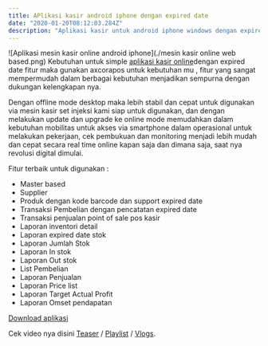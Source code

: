 ```yaml
---
title: APlikasi kasir android iphone dengan expired date
date: "2020-01-20T08:12:03.284Z"
description: "Aplikasi kasir untuk android iphone windows dengan expired date fitur lengkap terbaik dengan online web based technology"
---
```

![Aplikasi mesin kasir online android iphone](./mesin kasir online web based.png)
Kebutuhan untuk simple [aplikasi kasir online](https://mesinkasir.netlify.com/aplikasikasironlineandroidiphone-expiredate/)dengan expired date fitur maka gunakan axcorapos untuk kebutuhan mu , fitur yang sangat mempermudah dalam berbagai kebutuhan menjadikan sempurna dengan dukungan kelengkapan nya.

Dengan offline mode desktop maka lebih stabil dan cepat untuk digunakan via mesin kasir set injeksi kami siap untuk digunakan, dan dengan melakukan update dan upgrade ke online mode memudahkan dalam kebutuhan mobilitas untuk akses via smartphone dalam operasional untuk melakukan pekerjaan, cek pembukuan dan monitoring menjadi lebih mudah dan cepat secara real time online kapan saja dan dimana saja, saat nya revolusi digital dimulai.

Fitur terbaik untuk digunakan :
+ Master based
+ Supplier
+ Produk dengan kode barcode dan support expired date
+ Transaksi Pembelian dengan pencatatan expired date
+ Transaksi penjualan point of sale pos kasir
+ Laporan inventori detail
+ Laporan expired date stok
+ Laporan Jumlah Stok
+ Laporan In stok
+ Laporan Out stok
+ List Pembelian
+ Laporan Penjualan
+ Laporan Price list
+ Laporan Target Actual Profit
+ Laporan Omset pendapatan

[Download aplikasi](https://mesinkasir.github.io/e-catalog/AXCORAPOS.pdf)

Cek video nya disini
[Teaser](https://www.youtube.com/watch?v=OmC_2bswSmA) / [Playlist](https://www.youtube.com/playlist?list=PLQDm6k9_HvYNprzMbZ2nCPMNw2L4iZXiu) / [Vlogs](https://www.youtube.com/playlist?list=PLQDm6k9_HvYPWfB8TvWjyLs9JuLsiGHwc).
